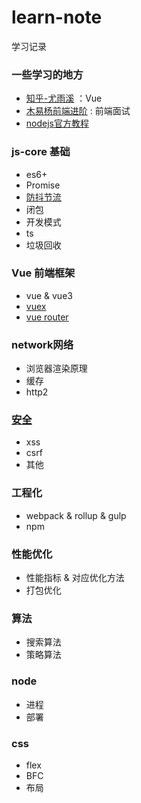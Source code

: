 # learn-note
学习记录
### 一些学习的地方
- [知乎-尤雨溪](https://www.zhihu.com/people/evanyou) ：Vue
- [木易杨前端进阶](https://muyiy.cn/) : 前端面试
- [nodejs官方教程](http://nodejs.cn/learn/how-much-javascript-do-you-need-to-know-to-use-nodejs)

### js-core 基础
- es6+
- Promise
- [防抖节流](https://github.com/ImperfectWorld/learn-note/blob/main/%E5%9F%BA%E7%A1%80/%E9%98%B2%E6%8A%96%26%E8%8A%82%E6%B5%81)
- 闭包
- 开发模式
- ts
- 垃圾回收

### Vue 前端框架
- vue & vue3
- [vuex](https://github.com/ImperfectWorld/learn-note/blob/main/vue/vuex%E5%8E%9F%E7%90%86%E6%BA%90%E7%A0%81%E5%AE%9E%E7%8E%B0.md)
- [vue router](https://github.com/ImperfectWorld/learn-note/blob/main/vue/vue-router%E5%8E%9F%E7%90%86%E4%B8%8E%E5%AE%9E%E7%8E%B0.md)

### network网络
- 浏览器渲染原理
- 缓存
- http2

### [安全](https://github.com/ImperfectWorld/learn-note/tree/main/%E5%AE%89%E5%85%A8)
- xss
- csrf
- 其他

### 工程化
- webpack & rollup & gulp
- npm

### 性能优化
- 性能指标 & 对应优化方法
- 打包优化

### 算法
- 搜索算法
- 策略算法

### node
- 进程
- 部署

### css
- flex
- BFC
- 布局
